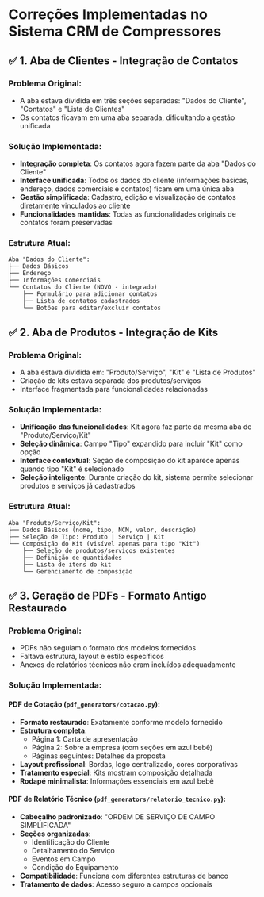 # Correções Implementadas no Sistema CRM de Compressores

## ✅ 1. Aba de Clientes - Integração de Contatos

### Problema Original:
- A aba estava dividida em três seções separadas: "Dados do Cliente", "Contatos" e "Lista de Clientes"
- Os contatos ficavam em uma aba separada, dificultando a gestão unificada

### Solução Implementada:
- **Integração completa**: Os contatos agora fazem parte da aba "Dados do Cliente"
- **Interface unificada**: Todos os dados do cliente (informações básicas, endereço, dados comerciais e contatos) ficam em uma única aba
- **Gestão simplificada**: Cadastro, edição e visualização de contatos diretamente vinculados ao cliente
- **Funcionalidades mantidas**: Todas as funcionalidades originais de contatos foram preservadas

### Estrutura Atual:
```
Aba "Dados do Cliente":
├── Dados Básicos
├── Endereço  
├── Informações Comerciais
└── Contatos do Cliente (NOVO - integrado)
    ├── Formulário para adicionar contatos
    ├── Lista de contatos cadastrados
    └── Botões para editar/excluir contatos
```

## ✅ 2. Aba de Produtos - Integração de Kits

### Problema Original:
- A aba estava dividida em: "Produto/Serviço", "Kit" e "Lista de Produtos"
- Criação de kits estava separada dos produtos/serviços
- Interface fragmentada para funcionalidades relacionadas

### Solução Implementada:
- **Unificação das funcionalidades**: Kit agora faz parte da mesma aba de "Produto/Serviço/Kit"
- **Seleção dinâmica**: Campo "Tipo" expandido para incluir "Kit" como opção
- **Interface contextual**: Seção de composição do kit aparece apenas quando tipo "Kit" é selecionado
- **Seleção inteligente**: Durante criação do kit, sistema permite selecionar produtos e serviços já cadastrados

### Estrutura Atual:
```
Aba "Produto/Serviço/Kit":
├── Dados Básicos (nome, tipo, NCM, valor, descrição)
├── Seleção de Tipo: Produto | Serviço | Kit
└── Composição do Kit (visível apenas para tipo "Kit")
    ├── Seleção de produtos/serviços existentes
    ├── Definição de quantidades
    ├── Lista de itens do kit
    └── Gerenciamento de composição
```

## ✅ 3. Geração de PDFs - Formato Antigo Restaurado

### Problema Original:
- PDFs não seguiam o formato dos modelos fornecidos
- Faltava estrutura, layout e estilo específicos
- Anexos de relatórios técnicos não eram incluídos adequadamente

### Solução Implementada:

#### PDF de Cotação (`pdf_generators/cotacao.py`):
- **Formato restaurado**: Exatamente conforme modelo fornecido
- **Estrutura completa**:
  - Página 1: Carta de apresentação
  - Página 2: Sobre a empresa (com seções em azul bebê)
  - Páginas seguintes: Detalhes da proposta
- **Layout profissional**: Bordas, logo centralizado, cores corporativas
- **Tratamento especial**: Kits mostram composição detalhada
- **Rodapé minimalista**: Informações essenciais em azul bebê

#### PDF de Relatório Técnico (`pdf_generators/relatorio_tecnico.py`):
- **Cabeçalho padronizado**: "ORDEM DE SERVIÇO DE CAMPO SIMPLIFICADA"
- **Seções organizadas**:
  - Identificação do Cliente
  - Detalhamento do Serviço  
  - Eventos em Campo
  - Condição do Equipamento
- **Compatibilidade**: Funciona com diferentes estruturas de banco
- **Tratamento de dados**: Acesso seguro a campos opcionais


